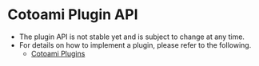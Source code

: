 # Cotoami Plugin API

* The plugin API is not stable yet and is subject to change at any time. 
* For details on how to implement a plugin, please refer to the following.
    * [Cotoami Plugins](/cotoami_plugins)
